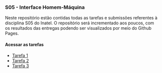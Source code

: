 ### S05 - Interface Homem-Máquina

Neste repositório estão contidas todas as tarefas e submissões referentes à disciplina S05 do Inatel.
O repositório será incrementado aos poucos, com os resultados das entregas podendo ser visualizados 
por meio do Github Pages.

#### Acessar as tarefas

- [Tarefa 1](./html/reserva_de_armarios.html)
- [Tarefa 2](./html/dashboard_inatel.html)
- [Tarefa 3](./html/dashboard_inatel.html)